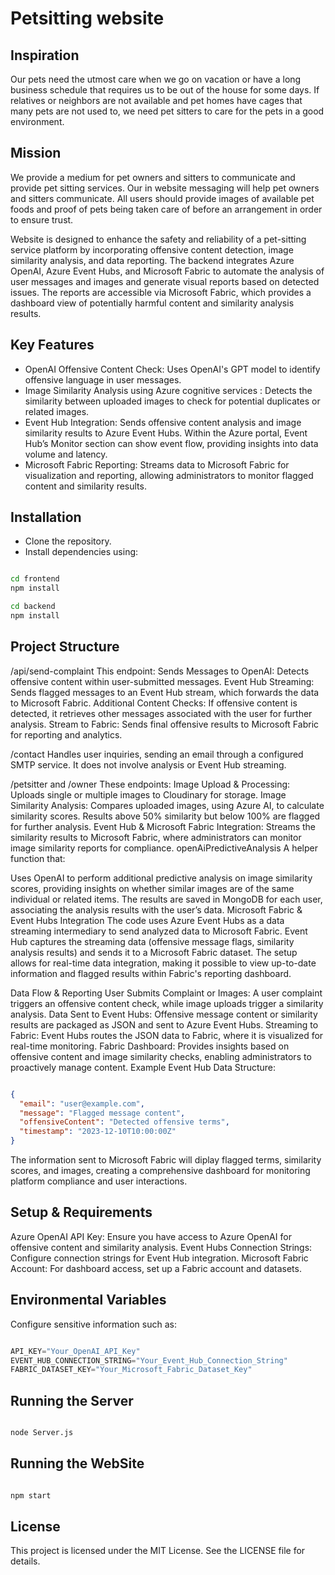 # Petsitting website

## Inspiration

Our pets need the utmost care when we go on vacation or have a long business schedule that requires us to be out of the house for some days. If relatives or neighbors are not available and pet homes have cages that many pets are not used to, we need pet sitters to care for the pets in a good environment. 


## Mission

We provide a medium for pet owners and sitters to communicate and provide pet sitting services.
Our in website messaging will help pet owners and sitters communicate. All users should provide images of available pet foods and proof of pets being taken care of before an arrangement in order to ensure trust. 

Website is designed to enhance the safety and reliability of a pet-sitting service platform by incorporating offensive content detection, image similarity analysis, and data reporting. The backend integrates Azure OpenAI, Azure Event Hubs, and Microsoft Fabric to automate the analysis of user messages and images and generate visual reports based on detected issues. The reports are accessible via Microsoft Fabric, which provides a dashboard view of potentially harmful content and similarity analysis results.

## Key Features

- OpenAI Offensive Content Check: Uses OpenAI's GPT model to identify offensive language in user messages.
- Image Similarity Analysis using Azure cognitive services : Detects the similarity between uploaded images to check for potential duplicates or related images.
- Event Hub Integration: Sends offensive content analysis and image similarity results to Azure Event Hubs. Within the Azure portal, Event Hub’s Monitor section can show event flow, providing insights into data volume and latency.
- Microsoft Fabric Reporting: Streams data to Microsoft Fabric for visualization and reporting, allowing administrators to monitor flagged content and similarity results.

## Installation

- Clone the repository.
- Install dependencies using:

```bash

cd frontend
npm install

cd backend
npm install

```

## Project Structure

/api/send-complaint
This endpoint:
Sends Messages to OpenAI: Detects offensive content within user-submitted messages.
Event Hub Streaming: Sends flagged messages to an Event Hub stream, which forwards the data to Microsoft Fabric.
Additional Content Checks: If offensive content is detected, it retrieves other messages associated with the user for further analysis.
Stream to Fabric: Sends final offensive results to Microsoft Fabric for reporting and analytics.

/contact
Handles user inquiries, sending an email through a configured SMTP service. It does not involve analysis or Event Hub streaming.

/petsitter and /owner
These endpoints:
Image Upload & Processing: Uploads single or multiple images to Cloudinary for storage.
Image Similarity Analysis: Compares uploaded images, using Azure AI, to calculate similarity scores. Results above 50% similarity but below 100% are flagged for further analysis.
Event Hub & Microsoft Fabric Integration: Streams the similarity results to Microsoft Fabric, where administrators can monitor image similarity reports for compliance.
openAiPredictiveAnalysis
A helper function that:

Uses OpenAI to perform additional predictive analysis on image similarity scores, providing insights on whether similar images are of the same individual or related items.
The results are saved in MongoDB for each user, associating the analysis results with the user’s data.
Microsoft Fabric & Event Hubs Integration
The code uses Azure Event Hubs as a data streaming intermediary to send analyzed data to Microsoft Fabric. Event Hub captures the streaming data (offensive message flags, similarity analysis results) and sends it to a Microsoft Fabric dataset. The setup allows for real-time data integration, making it possible to view up-to-date information and flagged results within Fabric's reporting dashboard.

Data Flow & Reporting
User Submits Complaint or Images: A user complaint triggers an offensive content check, while image uploads trigger a similarity analysis.
Data Sent to Event Hubs: Offensive message content or similarity results are packaged as JSON and sent to Azure Event Hubs.
Streaming to Fabric: Event Hubs routes the JSON data to Fabric, where it is visualized for real-time monitoring.
Fabric Dashboard: Provides insights based on offensive content and image similarity checks, enabling administrators to proactively manage content.
Example Event Hub Data Structure:

```json

{
  "email": "user@example.com",
  "message": "Flagged message content",
  "offensiveContent": "Detected offensive terms",
  "timestamp": "2023-12-10T10:00:00Z"
}

```


The information sent to Microsoft Fabric will diplay flagged terms, similarity scores, and images, creating a comprehensive dashboard for monitoring platform compliance and user interactions.

## Setup & Requirements

Azure OpenAI API Key: Ensure you have access to Azure OpenAI for offensive content and similarity analysis.
Event Hubs Connection Strings: Configure connection strings for Event Hub integration.
Microsoft Fabric Account: For dashboard access, set up a Fabric account and datasets.

## Environmental Variables

Configure sensitive information such as:

```js

API_KEY="Your_OpenAI_API_Key"
EVENT_HUB_CONNECTION_STRING="Your_Event_Hub_Connection_String"
FABRIC_DATASET_KEY="Your_Microsoft_Fabric_Dataset_Key"

```

## Running the Server

```bash

node Server.js

```

## Running the WebSite

```bash

npm start

```

## License
This project is licensed under the MIT License. See the LICENSE file for details.